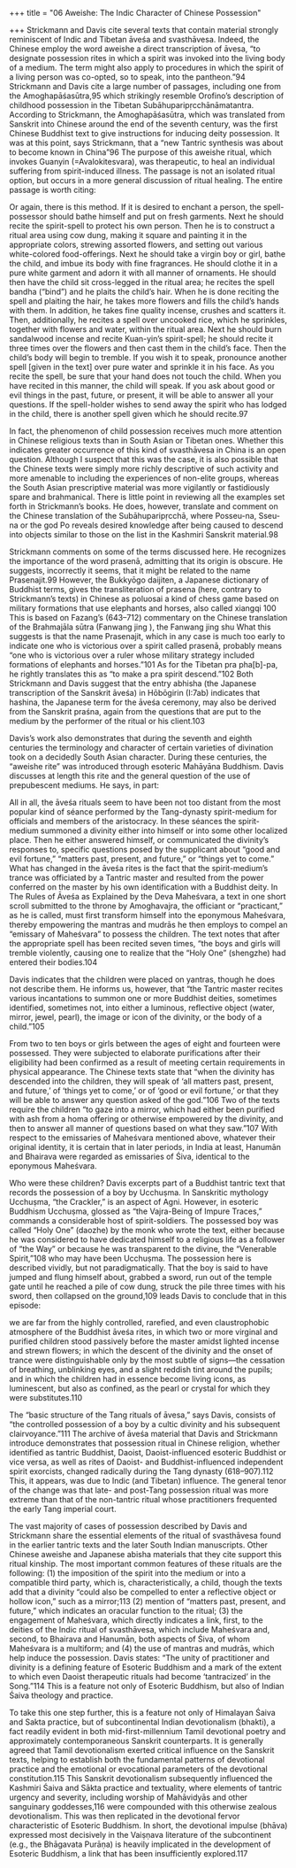 +++
title = "06 Aweishe: The Indic Character of Chinese Possession"

+++
Strickmann and Davis cite several texts that contain material strongly reminiscent of Indic and Tibetan āveśa and svasthāvesa. Indeed, the Chinese employ the word aweishe  a direct transcription of āvesa, “to designate possession rites in which a spirit was invoked into the living body of a medium. The term might also apply to procedures in which the spirit of a living person was co-opted, so to speak, into the pantheon.”94 Strickmann and Davis cite a large number of passages, including one from the Amoghapāśasūtra,95 which strikingly resemble Orofino’s description of childhood possession in the Tibetan Subāhuparipṛcchānāmatantra. According to Strickmann, the Amoghapāśasūtra, which was translated from Sanskrit into Chinese around the end of the seventh century, was the first Chinese Buddhist text to give instructions for inducing deity possession. It was at this point, says Strickmann, that a “new Tantric synthesis was about to become known in China”96 The purpose of this aweishe ritual, which invokes Guanyin (=Avalokitesvara), was therapeutic, to heal an individual suffering from spirit-induced illness. The passage is not an isolated ritual option, but occurs in a more general discussion of ritual healing. The entire passage is worth citing:

Or again, there is this method. If it is desired to enchant a person, the spell-possessor should bathe himself and put on fresh garments. Next he should recite the spirit-spell to protect his own person. Then he is to construct a ritual area using cow dung, making it square and painting it in the appropriate colors, strewing assorted flowers, and setting out various white-colored food-offerings. Next he should take a virgin boy or girl, bathe the child, and imbue its body with fine fragrances. He should clothe it in a pure white garment and adorn it with all manner of ornaments. He should then have the child sit cross-legged in the ritual area; he recites the spell bandha (“bind”) and he plaits the child’s hair. When he is done reciting the spell and plaiting the hair, he takes more flowers and fills the child’s hands with them. In addition, he takes fine quality incense, crushes and scatters it. Then, additionally, he recites a spell over uncooked rice, which he sprinkles, together with flowers and water, within the ritual area. Next he should burn sandalwood incense and recite Kuan-yin’s spirit-spell; he should recite it three times over the flowers and then cast them in the child’s face. Then the child’s body will begin to tremble. If you wish it to speak, pronounce another spell [given in the text] over pure water and sprinkle it in his face. As you recite the spell, be sure that your hand does not touch the child. When you have recited in this manner, the child will speak. If you ask about good or evil things in the past, future, or present, it will be able to answer all your questions. If the spell-holder wishes to send away the spirit who has lodged in the child, there is another spell given which he should recite.97

In fact, the phenomenon of child possession receives much more attention in Chinese religious texts than in South Asian or Tibetan ones. Whether this indicates greater occurrence of this kind of svasthāvesa in China is an open question. Although I suspect that this was the case, it is also possible that the Chinese texts were simply more richly descriptive of such activity and more amenable to including the experiences of non-elite groups, whereas the South Asian prescriptive material was more vigilantly or fastidiously spare and brahmanical. There is little point in reviewing all the examples set forth in Strickmann’s books. He does, however, translate and comment on the Chinese translation of the Subāhuparipṛcchā, where Posseu-na, Sseu-na or the god Po reveals desired knowledge after being caused to descend into objects similar to those on the list in the Kashmiri Sanskrit material.98

Strickmann comments on some of the terms discussed here. He recognizes the importance of the word prasenā, admitting that its origin is obscure. He suggests, incorrectly it seems, that it might be related to the name Prasenajit.99 However, the Bukkyōgo daijiten, a Japanese dictionary of Buddhist terms, gives the transliteration of prasena (here, contrary to Strickmann’s texts) in Chinese as poluosai  a kind of chess game based on military formations that use elephants and horses, also called xiangqi 100 This is based on Fazang’s  (643–712) commentary on the Chinese translation of the Brahmajāla sūtra (Fanwang jing ), the Fanwang jing shu  What this suggests is that the name Prasenajit, which in any case is much too early to indicate one who is victorious over a spirit called prasenā, probably means “one who is victorious over a ruler whose military strategy included formations of elephants and horses.”101 As for the Tibetan pra pha[b]-pa, he rightly translates this as “to make a pra spirit descend.”102 Both Strickmann and Davis suggest that the entry abhisha (the Japanese transcription of the Sanskrit āveśa) in Hōbōgirin (I:7ab) indicates that hashina, the Japanese term for the āveśa ceremony, may also be derived from the Sanskrit praśna, again from the questions that are put to the medium by the performer of the ritual or his client.103

Davis’s work also demonstrates that during the seventh and eighth centuries the terminology and character of certain varieties of divination took on a decidedly South Asian character. During these centuries, the “aweishe rite” was introduced through esoteric Mahāyāna Buddhism. Davis discusses at length this rite and the general question of the use of prepubescent mediums. He says, in part:

All in all, the āveśa rituals seem to have been not too distant from the most popular kind of séance performed by the Tang-dynasty spirit-medium for officials and members of the aristocracy. In these séances the spirit-medium summoned a divinity either into himself or into some other localized place. Then he either answered himself, or communicated the divinity’s responses to, specific questions posed by the supplicant about “good and evil fortune,” “matters past, present, and future,” or “things yet to come.” What has changed in the āveśa rites is the fact that the spirit-medium’s trance was officiated by a Tantric master and resulted from the power conferred on the master by his own identification with a Buddhist deity. In The Rules of Āveśa as Explained by the Deva Maheśvara, a text in one short scroll submitted to the throne by Amoghavajra, the officiant or “practicant,” as he is called, must first transform himself into the eponymous Maheśvara, thereby empowering the mantras and mudrās he then employs to compel an “emissary of Maheśvara” to possess the children. The text notes that after the appropriate spell has been recited seven times, “the boys and girls will tremble violently, causing one to realize that the “Holy One” (shengzhe) had entered their bodies.104

Davis indicates that the children were placed on yantras, though he does not describe them. He informs us, however, that “the Tantric master recites various incantations to summon one or more Buddhist deities, sometimes identified, sometimes not, into either a luminous, reflective object (water, mirror, jewel, pearl), the image or icon of the divinity, or the body of a child.”105

From two to ten boys or girls between the ages of eight and fourteen were possessed. They were subjected to elaborate purifications after their eligibility had been confirmed as a result of meeting certain requirements in physical appearance. The Chinese texts state that “when the divinity has descended into the children, they will speak of ‘all matters past, present, and future,’ of ‘things yet to come,’ or of ‘good or evil fortune,’ or that they will be able to answer any question asked of the god.”106 Two of the texts require the children “to gaze into a mirror, which had either been purified with ash from a homa offering or otherwise empowered by the divinity, and then to answer all manner of questions based on what they saw.”107 With respect to the emissaries of Maheśvara mentioned above, whatever their original identity, it is certain that in later periods, in India at least, Hanumān and Bhairava were regarded as emissaries of Śiva, identical to the eponymous Maheśvara.

Who were these children? Davis excerpts part of a Buddhist tantric text that records the possession of a boy by Ucchuṣma. In Sanskritic mythology Ucchuṣma, “the Crackler,” is an aspect of Agni. However, in esoteric Buddhism Ucchuṣma, glossed as “the Vajra-Being of Impure Traces,” commands a considerable host of spirit-soldiers. The possessed boy was called “Holy One” (daozhe) by the monk who wrote the text, either because he was considered to have dedicated himself to a religious life as a follower of “the Way” or because he was transparent to the divine, the “Venerable Spirit,”108 who may have been Ucchuṣma. The possession here is described vividly, but not paradigmatically. That the boy is said to have jumped and flung himself about, grabbed a sword, run out of the temple gate until he reached a pile of cow dung, struck the pile three times with his sword, then collapsed on the ground,109 leads Davis to conclude that in this episode:

we are far from the highly controlled, rarefied, and even claustrophobic atmosphere of the Buddhist āveśa rites, in which two or more virginal and purified children stood passively before the master amidst lighted incense and strewn flowers; in which the descent of the divinity and the onset of trance were distinguishable only by the most subtle of signs—the cessation of breathing, unblinking eyes, and a slight reddish tint around the pupils; and in which the children had in essence become living icons, as luminescent, but also as confined, as the pearl or crystal for which they were substitutes.110

The “basic structure of the Tang rituals of āvesa,” says Davis, consists of “the controlled possession of a boy by a cultic divinity and his subsequent clairvoyance.”111 The archive of āveśa material that Davis and Strickmann introduce demonstrates that possession ritual in Chinese religion, whether identified as tantric Buddhist, Daoist, Daoist-influenced esoteric Buddhist or vice versa, as well as rites of Daoist- and Buddhist-influenced independent spirit exorcists, changed radically during the Tang dynasty (618–907).112 This, it appears, was due to Indic (and Tibetan) influence. The general tenor of the change was that late- and post-Tang possession ritual was more extreme than that of the non-tantric ritual whose practitioners frequented the early Tang imperial court.

The vast majority of cases of possession described by Davis and Strickmann share the essential elements of the ritual of svasthāvesa found in the earlier tantric texts and the later South Indian manuscripts. Other Chinese aweishe and Japanese abisha materials that they cite support this ritual kinship. The most important common features of these rituals are the following: (1) the imposition of the spirit into the medium or into a compatible third party, which is, characteristically, a child, though the texts add that a divinity “could also be compelled to enter a reflective object or hollow icon,” such as a mirror;113 (2) mention of “matters past, present, and future,” which indicates an oracular function to the ritual; (3) the engagement of Maheśvara, which directly indicates a link, first, to the deities of the Indic ritual of svasthāvesa, which include Maheśvara and, second, to Bhairava and Hanumān, both aspects of Śiva, of whom Maheśvara is a multiform; and (4) the use of mantras and mudrās, which help induce the possession. Davis states: “The unity of practitioner and divinity is a defining feature of Esoteric Buddhism and a mark of the extent to which even Daoist therapeutic rituals had become ‘tantracized’ in the Song.”114 This is a feature not only of Esoteric Buddhism, but also of Indian Śaiva theology and practice.

To take this one step further, this is a feature not only of Himalayan Śaiva and Sakta practice, but of subcontinental Indian devotionalism (bhakti), a fact readily evident in both mid-first-millennium Tamil devotional poetry and approximately contemporaneous Sanskrit counterparts. It is generally agreed that Tamil devotionalism exerted critical influence on the Sanskrit texts, helping to establish both the fundamental patterns of devotional practice and the emotional or evocational parameters of the devotional constitution.115 This Sanskrit devotionalism subsequently influenced the Kashmiri Śaiva and Sākta practice and textuality, where elements of tantric urgency and severity, including worship of Mahāvidyās and other sanguinary goddesses,116 were compounded with this otherwise zealous devotionalism. This was then replicated in the devotional fervor characteristic of Esoteric Buddhism. In short, the devotional impulse (bhāva) expressed most decisively in the Vaiṣṇava literature of the subcontinent (e.g., the Bhāgavata Purāṇa) is heavily implicated in the development of Esoteric Buddhism, a link that has been insufficiently explored.117
